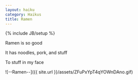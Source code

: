 ```yaml
---
layout: haiku
category: Haikus
title: Ramen
---
```

{% include JB/setup %}

Ramen is so good

It has noodles, pork, and stuff

To stuff in my face


![--Ramen--]({{ site.url }}/assets/ZFuPxYpT4qYOWnDAno.gif)